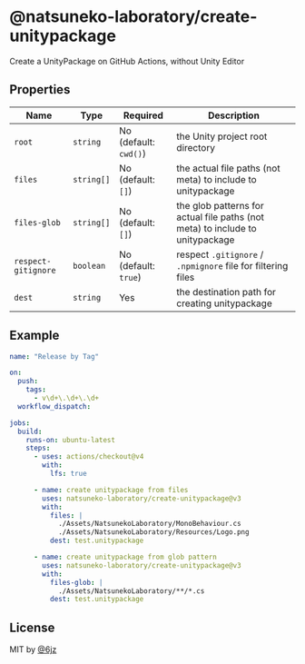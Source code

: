 # @natsuneko-laboratory/create-unitypackage

Create a UnityPackage on GitHub Actions, without Unity Editor

## Properties

| Name                | Type       | Required              | Description                                                                   |
| ------------------- | ---------- | --------------------- | ----------------------------------------------------------------------------- |
| `root`              | `string`   | No (default: `cwd()`) | the Unity project root directory                                              |
| `files`             | `string[]` | No (default: `[]`)    | the actual file paths (not meta) to include to unitypackage                   |
| `files-glob`        | `string[]` | No (default: `[]`)    | the glob patterns for actual file paths (not meta) to include to unitypackage |
| `respect-gitignore` | `boolean`  | No (default: `true`)  | respect `.gitignore` / `.npmignore` file for filtering files                  |
| `dest`              | `string`   | Yes                   | the destination path for creating unitypackage                                |

## Example

```yml
name: "Release by Tag"

on:
  push:
    tags:
      - v\d+\.\d+\.\d+
  workflow_dispatch:

jobs:
  build:
    runs-on: ubuntu-latest
    steps:
      - uses: actions/checkout@v4
        with:
          lfs: true

      - name: create unitypackage from files
        uses: natsuneko-laboratory/create-unitypackage@v3
        with:
          files: |
            ./Assets/NatsunekoLaboratory/MonoBehaviour.cs
            ./Assets/NatsunekoLaboratory/Resources/Logo.png
          dest: test.unitypackage

      - name: create unitypackage from glob pattern
        uses: natsuneko-laboratory/create-unitypackage@v3
        with:
          files-glob: |
            ./Assets/NatsunekoLaboratory/**/*.cs
          dest: test.unitypackage
```

## License

MIT by [@6jz](https://to.natsuneko.com/6jz)
